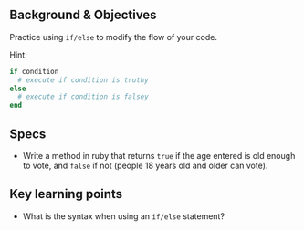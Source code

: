 ## Background & Objectives

Practice using `if/else` to modify the flow of your code.

Hint:

```ruby
if condition
  # execute if condition is truthy
else
  # execute if condition is falsey
end
```

## Specs

- Write a method in ruby that returns `true` if the age entered is old enough to vote, and `false` if not (people 18 years old and older can vote).

## Key learning points

- What is the syntax when using an `if/else` statement?
